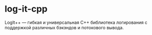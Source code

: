 # log-it-cpp
LogIt++ — гибкая и универсальная C++ библиотека логирования с поддержкой различных бэкэндов и потокового вывода.
